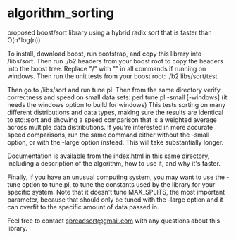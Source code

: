 algorithm_sorting
=================

proposed boost/sort library using a hybrid radix sort that is faster than O(n*log(n))

To install, download boost, run bootstrap, and copy this library into <your boost root>/libs/sort.  Then run ./b2 headers from your boost root to copy the headers into the boost tree.  Replace "/" with "\" in all commands if running on windows.
Then run the unit tests from your boost root:
./b2 libs/sort/test

Then go to <your boost root>/libs/sort and run tune.pl:
Then from the same directory verify correctness and speed on small data sets:
perl tune.pl -small [-windows]
(it needs the windows option to build for windows)
This tests sorting on many different distributions and data types, making sure the results are identical to std::sort and showing a speed comparison that is a weighted average across multiple data distributions.
If you're interested in more accurate speed comparisons, run the same command either without the -small option, or with the -large option instead.  This will take substantially longer.

Documentation is available from the index.html in this same directory, including a description of the algorithm, how to use it, and why it's faster.

Finally, if you have an unusual computing system, you may want to use the -tune option to tune.pl, to tune the constants used by the library for your specific system.  Note that it doesn't tune MAX_SPLITS, the most important parameter, because that should only be tuned with the -large option and it can overfit to the specific amount of data passed in.

Feel free to contact spreadsort@gmail.com with any questions about this library.
